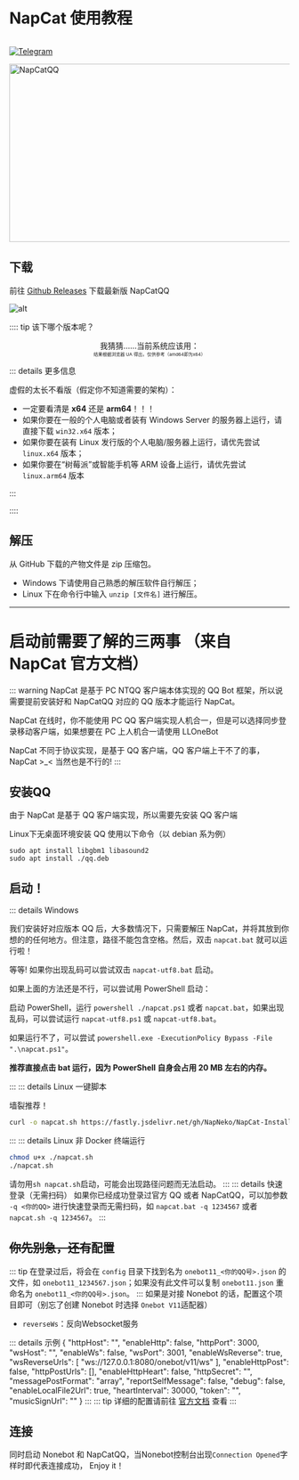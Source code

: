 # NapCat 使用教程

<p style="display: inline-flex">
  <a href="https://github.com/NapNeko/NapCatQQ">
    <img src="https://img.shields.io/badge/Github-black?logo=Github" style="margin-right: 5px" alt="Telegram" />
  </a>
</p>
  <img src="https://socialify.git.ci/NapNeko/NapCatQQ/image?description=1&language=1&logo=https%3A%2F%2Fraw.githubusercontent.com%2FNapNeko%2FNapCatQQ%2Fmain%2Flogo.png&name=1&stargazers=1&theme=Auto" alt="NapCatQQ" width="640" height="320" />

## 下载

前往 [Github Releases](https://github.com/NapNeko/NapCatQQ/releases/latest) 下载最新版 NapCatQQ

![alt](/images/before/napcat_release.png)

:::: tip 该下哪个版本呢？

<div align="center">我猜猜……当前系统应该用：</div>

<NameByPlatform />

<div align="center" style="font-size: 8px">结果根据浏览器 UA 得出，仅供参考（amd64即为x64）</div>

::: details 更多信息

<curtain>虚假的</curtain>太长不看版（假定你不知道需要的架构）：

- 一定要看清是 **x64** 还是 **arm64**！！！
- 如果你要在一般的个人电脑或者装有 Windows Server 的服务器上运行，请直接下载 `win32.x64` 版本；
- 如果你要在装有 Linux 发行版的个人电脑/服务器上运行，请优先尝试 `linux.x64` 版本；
- 如果你要在“树莓派”或智能手机等 ARM 设备上运行，请优先尝试 `linux.arm64` 版本

:::

::::

## 解压

从 GitHub 下载的产物文件是 zip 压缩包。

- Windows 下请使用自己熟悉的解压软件自行解压；
- Linux 下在命令行中输入 `unzip [文件名]` 进行解压。

---

# 启动前需要了解的三两事 （来自 NapCat 官方文档）

::: warning
NapCat 是基于 PC NTQQ 客户端本体实现的 QQ Bot 框架，所以说需要提前安装好和 NapCatQQ 对应的 QQ 版本才能运行 NapCat。

NapCat 在线时，你不能使用 PC QQ 客户端实现人机合一，但是可以选择同步登录移动客户端，如果想要在 PC 上人机合一请使用 LLOneBot

NapCat 不同于协议实现，是基于 QQ 客户端，QQ 客户端上干不了的事，NapCat >\_< 当然也是不行的!
:::

## 安装QQ

由于 NapCat 是基于 QQ 客户端实现，所以需要先安装 QQ 客户端

Linux下无桌面环境安装 QQ 使用以下命令（以 debian 系为例）

```
sudo apt install libgbm1 libasound2
sudo apt install ./qq.deb
```

## 启动！

::: details Windows

我们安装好对应版本 QQ 后，大多数情况下，只需要解压 NapCat，并将其放到你想的的任何地方。但注意，路径不能包含空格。然后，双击 `napcat.bat` 就可以运行啦！

等等! 如果你出现乱码可以尝试双击 `napcat-utf8.bat` 启动。

如果上面的方法还是不行，可以尝试用 PowerShell 启动：

启动 PowerShell，运行 `powershell ./napcat.ps1` 或者 `napcat.bat`，如果出现乱码，可以尝试运行 `napcat-utf8.ps1` 或 `napcat-utf8.bat`。

如果运行不了，可以尝试 `powershell.exe -ExecutionPolicy Bypass -File ".\napcat.ps1"`。

**推荐直接点击 bat 运行，因为 PowerShell 自身会占用 20 MB 左右的内存。**

:::
::: details Linux 一键脚本

墙裂推荐！

```bash
curl -o napcat.sh https://fastly.jsdelivr.net/gh/NapNeko/NapCat-Installer@master/script/install.sh && sudo bash napcat.sh
```

:::
::: details Linux 非 Docker
终端运行

```bash
chmod u+x ./napcat.sh
./napcat.sh
```

请勿用`sh napcat.sh`启动，可能会出现路径问题而无法启动。
:::
::: details 快速登录（无需扫码）
如果你已经成功登录过官方 QQ 或者 NapCatQQ，可以加参数 `-q <你的QQ>` 进行快速登录而无需扫码，如 `napcat.bat -q 1234567` 或者 `napcat.sh -q 1234567`。
:::

## ~~你先别急，还有~~配置

::: tip
在登录过后，将会在 `config` 目录下找到名为 `onebot11_<你的QQ号>.json` 的文件，如 `onebot11_1234567.json`；如果没有此文件可以复制 `onebot11.json` 重命名为 `onebot11_<你的QQ号>.json`。
:::
如果是对接 Nonebot 的话，配置这个项目即可（别忘了创建 Nonebot 时选择 `Onebot V11`适配器）

- `reverseWs`：反向Websocket服务

::: details 示例
{
"httpHost": "",
"enableHttp": false,
"httpPort": 3000,
"wsHost": "",
"enableWs": false,
"wsPort": 3001,
"enableWsReverse": true,
"wsReverseUrls": [
"ws://127.0.0.1:8080/onebot/v11/ws"
],
"enableHttpPost": false,
"httpPostUrls": [],
"enableHttpHeart": false,
"httpSecret": "",
"messagePostFormat": "array",
"reportSelfMessage": false,
"debug": false,
"enableLocalFile2Url": true,
"heartInterval": 30000,
"token": "",
"musicSignUrl": ""
}
:::
::: tip
详细的配置请前往 [官方文档](https://napneko.github.io/zh-CN/guide/config) 查看
:::

## 连接

同时启动 Nonebot 和 NapCatQQ，当Nonebot控制台出现`Connection Opened`字样时即代表连接成功， Enjoy it！
